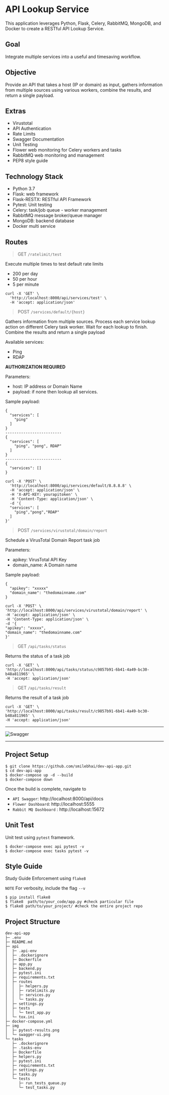 # API Lookup Service

This application leverages Python, Flask, Celery, RabbitMQ, MongoDB, and Docker to create a RESTful API Lookup Service.

## Goal

Integrate multiple services into a useful and timesaving workflow.

## Objective
Provide an API that takes a host (IP or domain) as input, gathers information from multiple sources using various workers, combine the results, and return a single payload.

## Extras
* Virustotal
* API Authentication
* Rate Limits
* Swagger Documentation
* Unit Testing
* Flower web monitoring for Celery workers and tasks
* RabbitMQ web monitoring and management
* PEP8 style guide

## Technology Stack

* Python 3.7
* Flask: web framework 
* Flask-RESTX: RESTful API Framework
* Pytest: Unit testing
* Celery: task/job queue - worker management
* RabbitMQ message broker/queue manager
* MongoDB: backend database
* Docker multi service

## Routes
> GET `/ratelimit/test`

Execute multiple times to test default rate limits
- 200 per day
- 50 per hour
- 5 per minute

```
curl -X 'GET' \
  'http://localhost:8000/api/services/test' \
  -H 'accept: application/json'
```

> POST `/services/default/{host}`

Gathers information from multiple sources. Process each service lookup action on different Celery task worker. Wait for each lookup to finish. Combine the results and return a single payload

Available services:

* Ping
* RDAP

**AUTHORIZATION REQUIRED**

Parameters:

- host: IP address or Domain Name
- payload: if none then lookup all services. 

Sample payload:
```
{
  "services": [
    "ping"
  ]
}
-------------------------
{
  "services": [
    "ping", "pong", RDAP"
  ]
}
-------------------------
{
  "services": []
}
```

```
curl -X 'POST' \
  'http://localhost:8000/api/services/default/8.8.8.8' \
  -H 'accept: application/json' \
  -H 'X-API-KEY: yourapitoken' \
  -H 'Content-Type: application/json' \
  -d '{
  "services": [
    "ping","pong","RDAP"
  ]
}'
```


> POST `/services/virustotal/domain/report`

Schedule a VirusTotal Domain Report task job

Parameters:

- apikey: VirusTotal API Key
- domain_name: A Domain name

Sample payload:

```
{
  "apikey": "xxxxx"
  "domain_name": "thedomainname.com"
}
```

```
curl -X 'POST' \
'http://localhost:8000/api/services/virustotal/domain/report' \
-H 'accept: application/json' \
-H 'Content-Type: application/json' \
-d '{
"apikey": "xxxxx",
"domain_name": "thedomainname.com"
}'
```

> GET `/api/tasks/status`

Returns the status of a task job

```
curl -X 'GET' \
'http://localhost:8000/api/tasks/status/c9857b91-6b41-4a49-bc30-b48a811965' \
-H 'accept: application/json'
```


> GET `/api/tasks/result`

Returns the result of a task job

```
curl -X 'GET' \
'http://localhost:8000/api/tasks/result/c9857b91-6b41-4a49-bc30-b48a811965' \
-H 'accept: application/json'
```

---

![Swagger](img/swagger-ui.png)

---

## Project Setup


```
$ git clone https://github.com/smilebhai/dev-api-app.git
$ cd dev-api-app
$ docker-compose up -d --build
$ docker-compose down
```

Once the build is complete, navigate to
* `API Swagger`: http://localhost:8000/api/docs
* `Flower Dashboard`: http://localhost:5555
* `Rabbit MQ Dashboard` : http://localhost:15672

## Unit Test

Unit test using ```pytest``` framework.

```
$ docker-compose exec api pytest -v
$ docker-compose exec tasks pytest -v
```

## Style Guide

Study Guide Enforcement using ```flake8```

`NOTE` For verbosity, include the flag `--v`

    $ pip install flake8
    $ flake8  path/to/your_code/app.py #check particular file
    $ flake8 path/to/your_project/ #check the entire project repo

## Project Structure

```
dev-api-app
├─ .env
├─ README.md
├─ api
│  ├─ .api-env
│  ├─ .dockerignore
│  ├─ Dockerfile
│  ├─ app.py
│  ├─ backend.py
│  ├─ pytest.ini
│  ├─ requirements.txt
│  ├─ routes
│  │  ├─ helpers.py
│  │  ├─ ratelimits.py
│  │  ├─ services.py
│  │  └─ tasks.py
│  ├─ settings.py
│  ├─ tests
│  │  └─ test_app.py
│  └─ tox.ini
├─ docker-compose.yml
├─ img
│  ├─ pytest-results.png
│  └─ swagger-ui.png
└─ tasks
   ├─ .dockerignore
   ├─ .tasks-env
   ├─ Dockerfile
   ├─ helpers.py
   ├─ pytest.ini
   ├─ requirements.txt
   ├─ settings.py
   ├─ tasks.py
   └─ tests
      ├─ run_tests_queue.py
      └─ test_tasks.py

```